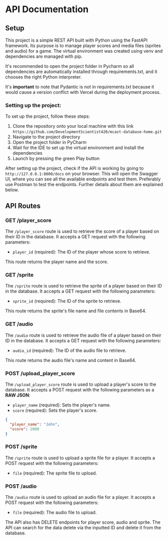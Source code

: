 # API Documentation

## Setup

This project is a simple REST API built with Python using the FastAPI framework. Its purpose
is to manage player scores and media files (sprites and audio) for a game.
The virtual environment was created using venv and dependencies are managed with pip.

It's recommended to open the project folder in Pycharm so all dependencies are automatically installed through
requirements.txt, and it chooses the right Python interpreter. 

It's **important** to note that Pydantic is not in requirements.txt because it would cause a version conflict
with Vercel during the deployment process.

### Setting up the project:

To set up the project, follow these steps:

1. Clone the repository onto your local machine with this link ```https://github.com/DevelopmentScientist420/mcast-database-home.git```
2. Navigate to the project directory
3. Open the project folder in PyCharm
4. Wait for the IDE to set up the virtual environment and install the dependencies
5. Launch by pressing the green Play button

After setting up the project, check if the API is working by going to ``http://127.0.0.1:8000/docs`` on your browser.
This will open the Swagger UI, where you can see all the available endpoints and test them.
Preferably use Postman to test the endpoints. Further details about them are explained below.


## API Routes

### GET /player_score

The `/player_score` route is used to retrieve the score of a player based on their ID in the database. It accepts a GET
request with the following parameters:

- `player_id` (required): The ID of the player whose score to retrieve.

This route returns the player name and the score.

### GET /sprite

The `/sprite` route is used to retrieve the sprite of a player based on their ID in the database. It accepts a GET
request with the following parameters:

- `sprite_id` (required): The ID of the sprite to retrieve.

This route returns the sprite's file name and file contents in Base64.

### GET /audio

The `/audio` route is used to retrieve the audio file of a player based on their ID in the database. It accepts a GET
request with the following parameters:

- `audio_id` (required): The ID of the audio file to retrieve.

This route returns the audio file's name and content in Base64.

### POST /upload_player_score

The `/upload_player_score` route is used to upload a player's score to the database. It accepts a POST request with the
following parameters as a **RAW JSON**:

- `player_name` (required): Sets the player's name.
- `score` (required): Sets the player's score.

```json
{
  "player_name": "John",
  "score": 2000
}
```

### POST /sprite

The `/sprite` route is used to upload a sprite file for a player. It accepts a POST request with the following
parameters:

- `file` (required): The sprite file to upload.

### POST /audio

The `/audio` route is used to upload an audio file for a player. It accepts a POST request with the following
parameters:

- `file` (required): The audio file to upload.

The API also has DELETE endpoints for player score, audio and sprite. The API can search for the data delete 
via the inputted ID and delete it from the database.